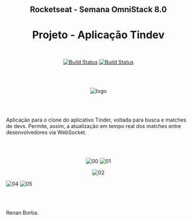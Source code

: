 <div align="center">

## Rocketseat - Semana OmniStack 8.0
# Projeto - Aplicação Tindev

</div>

<br>

<div align="center">
 
[![Build Status](https://img.shields.io/github/stars/RenanBorba/tindev.svg)](https://github.com/RenanBorba/tindev) [![Build Status](https://img.shields.io/github/forks/RenanBorba/tindev.svg)](https://github.com/RenanBorba/tindev)

</div>

<br><br>

<div align="center">
 
![logo](https://user-images.githubusercontent.com/48495838/80020082-d91db480-84ae-11ea-90a9-d55ba77322b2.png)

</div>

<br><br>
 
Aplicação para o clone do aplicativo Tinder, voltada para busca e matches de devs. Permite, assim, a atualização em tempo real dos matches entre desenvolvedores via WebSocket.
 
<br><br>

<div align="center">
 
![00](https://user-images.githubusercontent.com/48495838/79370839-bda03000-7f29-11ea-8abc-c71759bb410a.jpg)
![01](https://user-images.githubusercontent.com/48495838/79370841-be38c680-7f29-11ea-8f40-7be1beb5a78e.jpg)

</div>

<div align="center">
 
![02](https://user-images.githubusercontent.com/48495838/79370842-bed15d00-7f29-11ea-939e-cbb85adcab9c.jpg)

</div>

![04](https://user-images.githubusercontent.com/48495838/79370847-c0028a00-7f29-11ea-8665-68371115e632.png)
![05](https://user-images.githubusercontent.com/48495838/79370848-c09b2080-7f29-11ea-8864-54d2c69be6cb.png)


<br><br>

Renan Borba.
